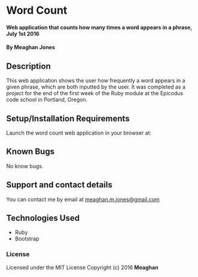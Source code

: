 # Word Count

#### Web application that counts how many times a word appears in a phrase, July 1st 2016

#### By Meaghan Jones

## Description

This web application shows the user how frequently a word appears in a given phrase, which are both inputted by the user. It was completed as a project for the end of the first week of the Ruby module at the Epicodus code school in Portland, Oregon. 

## Setup/Installation Requirements

Launch the word count web application in your browser at:


## Known Bugs

No know bugs.

## Support and contact details

You can contact me by email at meaghan.m.jones@gmail.com

## Technologies Used

* Ruby
* Bootstrap

### License

Licensed under the MIT License
Copyright (c) 2016 **Meaghan**
